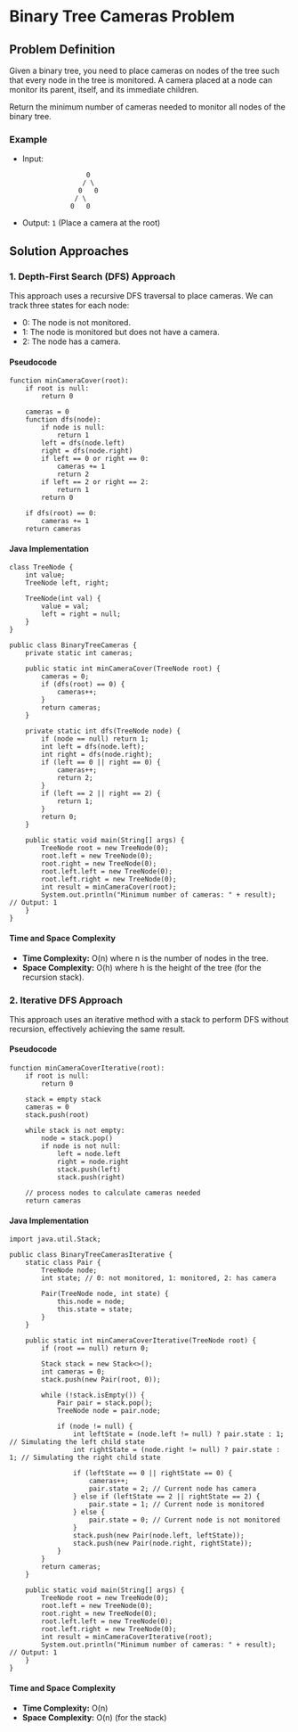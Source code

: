 Binary Tree Cameras Problem
===========================

Problem Definition
------------------

Given a binary tree, you need to place cameras on nodes of the tree such that every node in the tree is monitored. A camera placed at a node can monitor its parent, itself, and its immediate children.

Return the minimum number of cameras needed to monitor all nodes of the binary tree.

### Example

*   Input:
    
        
                        0
                       / \
                      0   0
                     / \
                    0   0
                
    
*   Output: `1` (Place a camera at the root)

Solution Approaches
-------------------

### 1\. Depth-First Search (DFS) Approach

This approach uses a recursive DFS traversal to place cameras. We can track three states for each node:

*   0: The node is not monitored.
*   1: The node is monitored but does not have a camera.
*   2: The node has a camera.

#### Pseudocode

    function minCameraCover(root):
        if root is null:
            return 0
    
        cameras = 0
        function dfs(node):
            if node is null:
                return 1
            left = dfs(node.left)
            right = dfs(node.right)
            if left == 0 or right == 0:
                cameras += 1
                return 2
            if left == 2 or right == 2:
                return 1
            return 0
    
        if dfs(root) == 0:
            cameras += 1
        return cameras
    

#### Java Implementation

    class TreeNode {
        int value;
        TreeNode left, right;
    
        TreeNode(int val) {
            value = val;
            left = right = null;
        }
    }
    
    public class BinaryTreeCameras {
        private static int cameras;
    
        public static int minCameraCover(TreeNode root) {
            cameras = 0;
            if (dfs(root) == 0) {
                cameras++;
            }
            return cameras;
        }
    
        private static int dfs(TreeNode node) {
            if (node == null) return 1;
            int left = dfs(node.left);
            int right = dfs(node.right);
            if (left == 0 || right == 0) {
                cameras++;
                return 2;
            }
            if (left == 2 || right == 2) {
                return 1;
            }
            return 0;
        }
    
        public static void main(String[] args) {
            TreeNode root = new TreeNode(0);
            root.left = new TreeNode(0);
            root.right = new TreeNode(0);
            root.left.left = new TreeNode(0);
            root.left.right = new TreeNode(0);
            int result = minCameraCover(root);
            System.out.println("Minimum number of cameras: " + result);  // Output: 1
        }
    }
    

#### Time and Space Complexity

*   **Time Complexity:** O(n) where n is the number of nodes in the tree.
*   **Space Complexity:** O(h) where h is the height of the tree (for the recursion stack).

### 2\. Iterative DFS Approach

This approach uses an iterative method with a stack to perform DFS without recursion, effectively achieving the same result.

#### Pseudocode

    function minCameraCoverIterative(root):
        if root is null:
            return 0
    
        stack = empty stack
        cameras = 0
        stack.push(root)
    
        while stack is not empty:
            node = stack.pop()
            if node is not null:
                left = node.left
                right = node.right
                stack.push(left)
                stack.push(right)
        
        // process nodes to calculate cameras needed
        return cameras
    

#### Java Implementation

    import java.util.Stack;
    
    public class BinaryTreeCamerasIterative {
        static class Pair {
            TreeNode node;
            int state; // 0: not monitored, 1: monitored, 2: has camera
    
            Pair(TreeNode node, int state) {
                this.node = node;
                this.state = state;
            }
        }
    
        public static int minCameraCoverIterative(TreeNode root) {
            if (root == null) return 0;
    
            Stack stack = new Stack<>();
            int cameras = 0;
            stack.push(new Pair(root, 0));
    
            while (!stack.isEmpty()) {
                Pair pair = stack.pop();
                TreeNode node = pair.node;
    
                if (node != null) {
                    int leftState = (node.left != null) ? pair.state : 1; // Simulating the left child state
                    int rightState = (node.right != null) ? pair.state : 1; // Simulating the right child state
    
                    if (leftState == 0 || rightState == 0) {
                        cameras++;
                        pair.state = 2; // Current node has camera
                    } else if (leftState == 2 || rightState == 2) {
                        pair.state = 1; // Current node is monitored
                    } else {
                        pair.state = 0; // Current node is not monitored
                    }
                    stack.push(new Pair(node.left, leftState));
                    stack.push(new Pair(node.right, rightState));
                }
            }
            return cameras;
        }
    
        public static void main(String[] args) {
            TreeNode root = new TreeNode(0);
            root.left = new TreeNode(0);
            root.right = new TreeNode(0);
            root.left.left = new TreeNode(0);
            root.left.right = new TreeNode(0);
            int result = minCameraCoverIterative(root);
            System.out.println("Minimum number of cameras: " + result);  // Output: 1
        }
    }
    

#### Time and Space Complexity

*   **Time Complexity:** O(n)
*   **Space Complexity:** O(n) (for the stack)